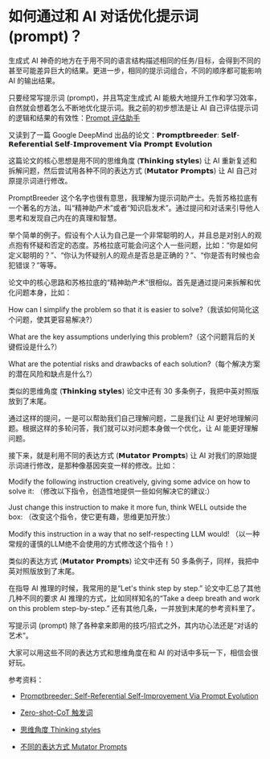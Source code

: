 # 如何通过和 AI 对话优化提示词 (prompt)？

生成式 AI 神奇的地方在于用不同的语言结构描述相同的任务/目标，会得到不同的甚至可能差异巨大的结果。更进一步，相同的提示词组合，不同的顺序都可能影响 AI 的输出结果。

只要经常写提示词 (prompt)，并且笃定生成式 AI 能极大地提升工作和学习效率，自然就会想着怎么不断地优化提示词。我之前的初步想法是让 AI 自己评估提示词的逻辑和结果的有效性：[Prompt 评估助手](../prompt_eval/eval.md)

又读到了一篇 Google DeepMind 出品的论文：𝗣𝗿𝗼𝗺𝗽𝘁𝗯𝗿𝗲𝗲𝗱𝗲𝗿: 𝗦𝗲𝗹𝗳-𝗥𝗲𝗳𝗲𝗿𝗲𝗻𝘁𝗶𝗮𝗹 𝗦𝗲𝗹𝗳-𝗜𝗺𝗽𝗿𝗼𝘃𝗲𝗺𝗲𝗻𝘁 𝗩𝗶𝗮 𝗣𝗿𝗼𝗺𝗽𝘁 𝗘𝘃𝗼𝗹𝘂𝘁𝗶𝗼𝗻

这篇论文的核心思想是用不同的思维角度 (𝗧𝗵𝗶𝗻𝗸𝗶𝗻𝗴 𝘀𝘁𝘆𝗹𝗲𝘀) 让 AI 重新复述和拆解问题，然后尝试用各种不同的表达方式 (𝗠𝘂𝘁𝗮𝘁𝗼𝗿 𝗣𝗿𝗼𝗺𝗽𝘁𝘀) 让 AI 自己对原提示词进行修改。

PromptBreeder 这个名字也很有意思，我理解为提示词助产士。先哲苏格拉底有一个著名的方法，叫“精神助产术”或者“知识启发术”。通过提问和对话来引导他人思考和发现自己内在的真理和智慧。

举个简单的例子。假设有个人认为自己是一个非常聪明的人，并且总是对别人的观点抱有怀疑和否定的态度。苏格拉底可能会问这个人一些问题，比如：“你是如何定义聪明的？”、“你认为怀疑别人的观点是否总是正确的？”、“你是否有时候也会犯错误？”等等。

论文中的核心思路和苏格拉底的“精神助产术”很相似。首先是通过提问来拆解和优化问题本身，比如：

How can I simplify the problem so that it is easier to solve?（我该如何简化这个问题，使其更容易解决?）

What are the key assumptions underlying this problem?（这个问题背后的关键假设是什么?）

What are the potential risks and drawbacks of each solution?（每个解决方案的潜在风险和缺点是什么?）

类似的思维角度 (𝗧𝗵𝗶𝗻𝗸𝗶𝗻𝗴 𝘀𝘁𝘆𝗹𝗲𝘀) 论文中还有 30 多条例子，我把中英对照版放到了末尾。

通过这样的提问，一是可以帮助我们自己理解问题，二是我们让 AI 更好地理解问题。根据这样的多轮问答，我们就可以对问题本身做一个优化，让 AI 能更好理解问题。

接下来，就是利用不同的表达方式 (𝗠𝘂𝘁𝗮𝘁𝗼𝗿 𝗣𝗿𝗼𝗺𝗽𝘁𝘀) 让 AI 对我们的原始提示词进行修改，是那种像基因突变一样的修改。比如：

Modify the following instruction creatively, giving some advice on how to solve it: （修改以下指令，创造性地提供一些如何解决它的建议:）

Just change this instruction to make it more fun, think WELL outside the box: （改变这个指令，使它更有趣，思维更加开放:）

Modify this instruction in a way that no self-respecting LLM would! （以一种常规的谨慎的LLM绝不会使用的方式修改这个指令！）

类似的表达方式 (𝗠𝘂𝘁𝗮𝘁𝗼𝗿 𝗣𝗿𝗼𝗺𝗽𝘁𝘀) 论文中还有 50 多条例子，同样，我把中英对照版放到了末尾。

在指导 AI 推理的时候，我常用的是“Let's think step by step.” 论文中汇总了其他几种不同的要求 AI 推理的方式，比如同样知名的“Take a deep breath and work on this problem step-by-step.” 还有其他几条，一并放到末尾的参考资料里了。

写提示词 (prompt) 除了各种拿来即用的技巧/招式之外，其内功心法还是“对话的艺术”。

大家可以用这些不同的表达方式和思维角度在和 AI 的对话中多玩一下，相信会很好玩。

参考资料：

* [Promptbreeder: Self-Referential Self-Improvement Via Prompt Evolution](https://arxiv.org/pdf/2309.16797.pdf)

* [Zero-shot-CoT 触发词](./zero_shot_cot_triggers.md)

* [思维角度 Thinking styles](./thinking_styles.md)

* [不同的表达方式 Mutator Prompts](./mutator_prompts.md)